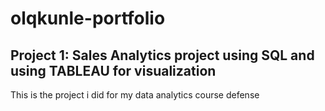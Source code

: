 # olqkunle-portfolio

## Project 1: Sales Analytics project using SQL and using TABLEAU for visualization

This is the project i did for my data analytics course defense 
